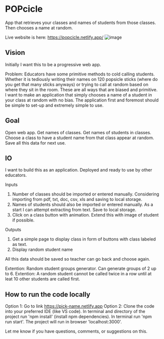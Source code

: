 # POPcicle
App that retrieves your classes and names of students from those classes. Then chooses a name at random.

Live website is here: https://popcicle.netlify.app/
![image](https://user-images.githubusercontent.com/48961183/152043376-f30d31fd-fa72-4143-8277-60785712ebf1.png)


## Vision
Initially I want this to be a progressive web app.

Problem: Educators have some primitive methods to cold calling students. Whether it is tediously writing their names on 120 popsicle sticks (where do you get that many sticks anyways) or trying to call at random based on where they sit in the room. These are all ways that are biased and primitive. I want to make an application that simply chooses a name of a student in your class at random with no bias. The application first and foremost should be simple to set-up and extremely simple to use. 

## Goal 
Open web app. Get names of classes. Get names of students in classes. Choose a class to have a student name from that class appear at random. Save all this data for next use. 

## IO
I want to build this as an application. Deployed and ready to use by other educators. 

Inputs
  1. Number of classes should be imported or entered manually. 
      Considering importing from pdf, txt, doc, csv, xls and saving to local storage.
  2. Names of students should also be imported or entered manually. 
      As a start I can attempt extracting from text. Save to local storage.
  3. Click on a class button with animation. 
      Extend this with image of student if possible. 

Outputs
  1. Get a simple page to display class in form of buttons with class labeled as text.
  2. Display random student name

All this data should be saved so teacher can go back and choose again. 

Extention: Random student groups generator. Can generate groups of 2 up to 6. 
Extention: A random student cannot be called twice in a row until at leat 10 other students are called first.

## How to run the code locally
Option 1: Go to link https://pick-name.netlify.app
Option 2: 
  Clone the code into your preferred IDE (like VS code).
  In terminal and directory of the project run 'npm install' (install npm dependencies).
  In terminal run 'npm run start'.
  The project will run in browser 'localhost:3000'.
  
Let me know if you have questions, comments, or suggestions on this. 

